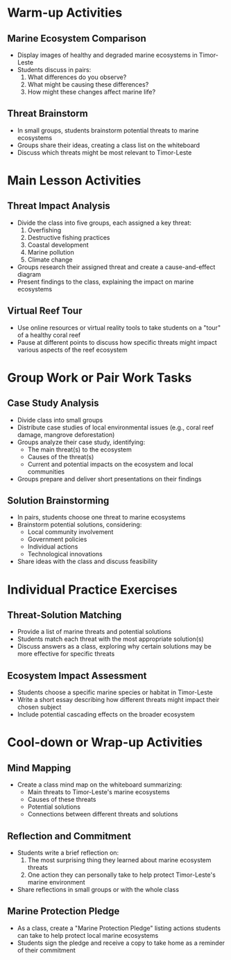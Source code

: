 # Warm-up Activities

## Marine Ecosystem Comparison
- Display images of healthy and degraded marine ecosystems in Timor-Leste
- Students discuss in pairs:
  1. What differences do you observe?
  2. What might be causing these differences?
  3. How might these changes affect marine life?

## Threat Brainstorm
- In small groups, students brainstorm potential threats to marine ecosystems
- Groups share their ideas, creating a class list on the whiteboard
- Discuss which threats might be most relevant to Timor-Leste

# Main Lesson Activities

## Threat Impact Analysis
- Divide the class into five groups, each assigned a key threat:
  1. Overfishing
  2. Destructive fishing practices
  3. Coastal development
  4. Marine pollution
  5. Climate change
- Groups research their assigned threat and create a cause-and-effect diagram
- Present findings to the class, explaining the impact on marine ecosystems

## Virtual Reef Tour
- Use online resources or virtual reality tools to take students on a "tour" of a healthy coral reef
- Pause at different points to discuss how specific threats might impact various aspects of the reef ecosystem

# Group Work or Pair Work Tasks

## Case Study Analysis
- Divide class into small groups
- Distribute case studies of local environmental issues (e.g., coral reef damage, mangrove deforestation)
- Groups analyze their case study, identifying:
  - The main threat(s) to the ecosystem
  - Causes of the threat(s)
  - Current and potential impacts on the ecosystem and local communities
- Groups prepare and deliver short presentations on their findings

## Solution Brainstorming
- In pairs, students choose one threat to marine ecosystems
- Brainstorm potential solutions, considering:
  - Local community involvement
  - Government policies
  - Individual actions
  - Technological innovations
- Share ideas with the class and discuss feasibility

# Individual Practice Exercises

## Threat-Solution Matching
- Provide a list of marine threats and potential solutions
- Students match each threat with the most appropriate solution(s)
- Discuss answers as a class, exploring why certain solutions may be more effective for specific threats

## Ecosystem Impact Assessment
- Students choose a specific marine species or habitat in Timor-Leste
- Write a short essay describing how different threats might impact their chosen subject
- Include potential cascading effects on the broader ecosystem

# Cool-down or Wrap-up Activities

## Mind Mapping
- Create a class mind map on the whiteboard summarizing:
  - Main threats to Timor-Leste's marine ecosystems
  - Causes of these threats
  - Potential solutions
  - Connections between different threats and solutions

## Reflection and Commitment
- Students write a brief reflection on:
  1. The most surprising thing they learned about marine ecosystem threats
  2. One action they can personally take to help protect Timor-Leste's marine environment
- Share reflections in small groups or with the whole class

## Marine Protection Pledge
- As a class, create a "Marine Protection Pledge" listing actions students can take to help protect local marine ecosystems
- Students sign the pledge and receive a copy to take home as a reminder of their commitment